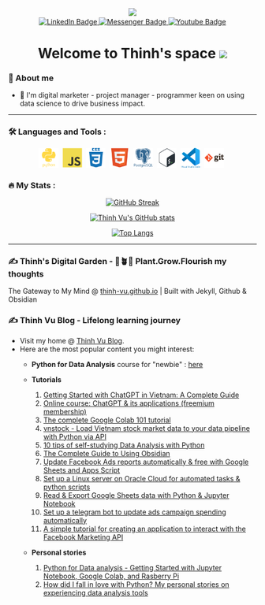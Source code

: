 <div id="header" align="center">
  <img src="https://media.giphy.com/media/M9gbBd9nbDrOTu1Mqx/giphy.gif" width="100"/>
</div>

<div id="badges" align="center">
  <a href="https://www.linkedin.com/in/thinh-vu">
    <img src="https://img.shields.io/badge/LinkedIn-blue?style=for-the-badge&logo=linkedin&logoColor=white" alt="LinkedIn Badge"/>
  </a>
  <a href="https://www.messenger.com/t/mr.thinh.ueh">
    <img src="https://img.shields.io/badge/Messenger-00B2FF?style=for-the-badge&logo=messenger&logoColor=white" alt="Messenger Badge"/>
  </a>
  <a href="https://www.youtube.com/channel/UCYgG-bmk92OhYsP20TS0MbQ">
    <img src="https://img.shields.io/badge/YouTube-red?style=for-the-badge&logo=youtube&logoColor=white" alt="Youtube Badge"/>
  </a>
</div>

<h1 align="center">
  Welcome to Thinh's space
  <img src="https://media.giphy.com/media/hvRJCLFzcasrR4ia7z/giphy.gif" width="30px"/>
</h1>


### 🐳 About me

- :telescope: I'm digital marketer - project manager - programmer keen on using data science to drive business impact.

---

### :hammer_and_wrench: Languages and Tools :

<div align="center">
  <img src="https://github.com/devicons/devicon/blob/master/icons/python/python-plain-wordmark.svg"  title="Python" alt="Python" width="40" height="40"/>&nbsp;    
  <img src="https://github.com/devicons/devicon/blob/master/icons/javascript/javascript-original.svg" title="JavaScript" alt="JavaScript" width="40" height="40"/>&nbsp;
  <img src="https://github.com/devicons/devicon/blob/master/icons/css3/css3-plain-wordmark.svg"  title="CSS3" alt="CSS" width="40" height="40"/>&nbsp;
  <img src="https://github.com/devicons/devicon/blob/master/icons/html5/html5-original.svg" title="HTML5" alt="HTML" width="40" height="40"/>&nbsp;
  <img src="https://github.com/devicons/devicon/blob/master/icons/postgresql/postgresql-plain-wordmark.svg" title="PostgresSQL"  alt="PostgresSQL" width="40" height="40"/>&nbsp;
  <img src="https://github.com/devicons/devicon/blob/master/icons/bash/bash-original.svg" title="Bash"  alt="Bash" width="40" height="40"/>&nbsp;
  <img src="https://github.com/devicons/devicon/blob/master/icons/vscode/vscode-original-wordmark.svg" title="VSCode" **alt="VSCode" width="40" height="40"/>&nbsp;
  <img src="https://github.com/devicons/devicon/blob/master/icons/git/git-original-wordmark.svg" title="Git" **alt="Git" width="40" height="40"/>&nbsp;
</div>


### :fire: My Stats :
<div align="center">

[![GitHub Streak](https://github-readme-streak-stats.herokuapp.com?user=thinh-vu&theme=dark&hide_border=true)](https://git.io/streak-stats)

[![Thinh Vu's GitHub stats](https://github-readme-stats.vercel.app/api?username=thinh-vu&theme=vision-friendly-dark)](https://github.com/thinh-vu/github-readme-stats)

[![Top Langs](https://github-readme-stats.vercel.app/api/top-langs/?username=thinh-vu&layout=compact&theme=vision-friendly-dark)](https://github.com/thinh-vu/github-readme-stats)

</div>

---
### :writing_hand: Thinh's Digital Garden - 🌱🪴🌻 Plant.Grow.Flourish my thoughts
The Gateway to My Mind @ [thinh-vu.github.io](https://thinhvu.netlify.app?source=github&medium=intro) | Built with Jekyll, Github & Obsidian

### :writing_hand: Thinh Vu Blog - Lifelong learning journey

- Visit my home @ [Thinh Vu Blog](https://thinhvu.com?source=github&medium=intro).
- Here are the most popular content you might interest:
  - **Python for Data Analysis** course for "newbie" : [here](https://thinhvu.com/2023/08/09/phan-tich-du-lieu-voi-python-for-data-analysis-3?utm_source=github&utm_medium=readme-home)
  - **Tutorials**
    1. [Getting Started with ChatGPT in Vietnam: A Complete Guide](https://thinhvu.com/2023/01/26/huong-dan-su-dung-chatgpt-day-du/)
    2. [Online course: ChatGPT & its applications (freemium membership)](https://thinhvu.com/2023/02/14/khoa-hoc-chatgpt-ung-dung-mien-phi-vietnam/)
    3. [The complete Google Colab 101 tutorial](https://thinhvu.com/2021/07/29/huong-dan-su-dung-google-colab-tutorial-101?utm_source=github&utm_medium=readme-home)
    4. [vnstock - Load Vietnam stock market data to your data pipeline with Python via API](https://thinhvu.com/2022/09/22/vnstock-api-tai-du-lieu-chung-khoan-python?utm_source=github&utm_medium=readme-home)
    5. [10 tips of self-studying Data Analysis with Python](https://thinhvu.com/2022/10/09/kinh-nghiem-tu-hoc-data-analysis-python?utm_source=github&utm_medium=readme-home)
    6. [The Complete Guide to Using Obsidian](https://thinhvu.com/2023/01/29/huong-dan-su-dung-obsidian-toan-tap/)
    7. [Update Facebook Ads reports automatically & free with Google Sheets and Apps Script](https://thinhvu.com/2021/10/16/bao-cao-facebook-ads-tu-dong-google-sheets?utm_source=github&utm_medium=readme-home)
    8. [Set up a Linux server on Oracle Cloud for automated tasks & python scripts](https://thinhvu.com/2021/06/26/thiet-lap-linux-server-chay-python-tu-dong-voi-oracle-cloud?utm_source=github&utm_medium=readme-home)
    9. [Read & Export Google Sheets data with Python & Jupyter Notebook](https://thinhvu.com/2021/05/27/doc-va-xuat-du-lieu-google-sheets-voi-python?utm_source=github&utm_medium=readme-home)
    10. [Set up a telegram bot to update ads campaign spending automatically](https://thinhvu.com/2021/04/11/tao-alert-bot-telegram-chi-phi-facebook-ad?utm_source=github&utm_medium=readme-home)
    11. [A simple tutorial for creating an application to interact with the Facebook Marketing API](https://thinhvu.com/2021/04/10/tao-ung-dung-token-facebook-marketing-api?utm_source=github&utm_medium=readme-home)
   
   - **Personal stories**
      1. [Python for Data analysis - Getting Started with Jupyter Notebook, Google Colab, and Rasberry Pi](https://thinhvu.com/2021/02/15/phan-tich-du-lieu-voi-python-google-colab?utm_source=github&utm_medium=readme-home)
      2.  [How did I fall in love with Python? My personal stories on experiencing data analysis tools](https://thinhvu.com/2021/03/28/toi-den-voi-python-tool-phan-tich-du-lieu?utm_source=github&utm_medium=readme-home)
